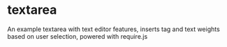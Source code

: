 textarea
========

An example textarea with text editor features, inserts tag and text weights based on user selection, powered with require.js 
 

